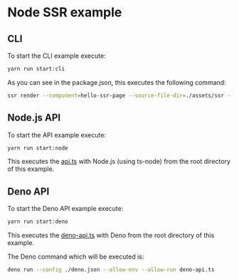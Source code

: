 # Node SSR example

## CLI

To start the CLI example execute: 

```bash
yarn run start:cli
```

As you can see in the package.json, this executes the following command:

```bash
ssr render --component=hello-ssr-page --source-file-dir=./assets/ssr --template-dir=. --pretty=true
```

## Node.js API

To start the API example execute:

```bash
yarn run start:node
```

This executes the [api.ts](./api.ts) with Node.js (using ts-node) from the root directory of this example.

## Deno API

To start the Deno API example execute:

```bash
yarn run start:deno
```

This executes the [deno-api.ts](./deno-api.ts) with Deno from the root directory of this example.

The Deno command which will be executed is:

```bash
deno run --config ./deno.json --allow-env --allow-run deno-api.ts
```